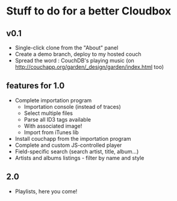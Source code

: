 # Stuff to do for a better Cloudbox


## v0.1

* Single-click clone from the "About" panel
* Create a demo branch, deploy to my hosted couch
* Spread the word : CouchDB's playing music (on http://couchapp.org/garden/_design/garden/index.html too)

## features for 1.0

* Complete importation program
	* Importation console (instead of traces)
	* Select multiple files
	* Parse all ID3 tags available
	* With associated image!
	* Import from iTunes lib
* Install couchapp from the importation program
* Complete and custom JS-controlled player
* Field-specific search (search artist, title, album...)
* Artists and albums listings - filter by name and style

## 2.0

* Playlists, here you come!